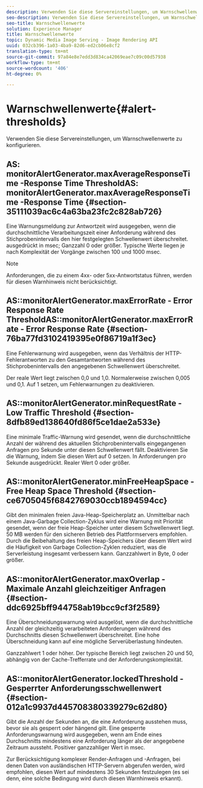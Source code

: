 ```yaml
---
description: Verwenden Sie diese Servereinstellungen, um Warnschwellenwerte zu konfigurieren.
seo-description: Verwenden Sie diese Servereinstellungen, um Warnschwellenwerte zu konfigurieren.
seo-title: Warnschwellenwerte
solution: Experience Manager
title: Warnschwellenwerte
topic: Dynamic Media Image Serving - Image Rendering API
uuid: 032cb396-1a03-4ba9-82d6-ed2cb06e8cf2
translation-type: tm+mt
source-git-commit: 97a84e8e7edd3d834ca42069eae7c09c00d57938
workflow-type: tm+mt
source-wordcount: '406'
ht-degree: 0%

---
```



# Warnschwellenwerte{#alert-thresholds}

Verwenden Sie diese Servereinstellungen, um Warnschwellenwerte zu konfigurieren.

## AS: monitorAlertGenerator.maxAverageResponseTime -Response Time ThresholdAS: monitorAlertGenerator.maxAverageResponseTime -Response Time {#section-35111039ac6c4a63ba23fc2c828ab726}

Eine Warnungsmeldung zur Antwortzeit wird ausgegeben, wenn die durchschnittliche Verarbeitungszeit einer Anforderung während des Stichprobenintervalls den hier festgelegten Schwellenwert überschreitet. ausgedrückt in msec; Ganzzahl 0 oder größer. Typische Werte liegen je nach Komplexität der Vorgänge zwischen 100 und 1000 msec.

>[!NOTE]
>
>Anforderungen, die zu einem 4xx- oder 5xx-Antwortstatus führen, werden für diesen Warnhinweis nicht berücksichtigt.

## AS::monitorAlertGenerator.maxErrorRate - Error Response Rate ThresholdAS::monitorAlertGenerator.maxErrorRate - Error Response Rate {#section-76ba77fd3102419395e0f86719a1f3ec}

Eine Fehlerwarnung wird ausgegeben, wenn das Verhältnis der HTTP-Fehlerantworten zu den Gesamtantworten während des Stichprobenintervalls den angegebenen Schwellenwert überschreitet.

Der reale Wert liegt zwischen 0,0 und 1,0. Normalerweise zwischen 0,005 und 0,1. Auf 1 setzen, um Fehlerwarnungen zu deaktivieren.

## AS::monitorAlertGenerator.minRequestRate - Low Traffic Threshold {#section-8dfb89ed138640fd86f5ce1dae2a533e}

Eine minimale Traffic-Warnung wird gesendet, wenn die durchschnittliche Anzahl der während des aktuellen Stichprobenintervalls eingegangenen Anfragen pro Sekunde unter diesen Schwellenwert fällt. Deaktivieren Sie die Warnung, indem Sie diesen Wert auf 0 setzen. In Anforderungen pro Sekunde ausgedrückt. Realer Wert 0 oder größer.

## AS::monitorAlertGenerator.minFreeHeapSpace -Free Heap Space Threshold {#section-ce6705045f6842769030ccb1894594cc}

Gibt den minimalen freien Java-Heap-Speicherplatz an. Unmittelbar nach einem Java-Garbage Collection-Zyklus wird eine Warnung mit Priorität gesendet, wenn der freie Heap-Speicher unter diesem Schwellenwert liegt. 50 MB werden für den sicheren Betrieb des Plattformservers empfohlen. Durch die Beibehaltung des freien Heap-Speichers über diesem Wert wird die Häufigkeit von Garbage Collection-Zyklen reduziert, was die Serverleistung insgesamt verbessern kann. Ganzzahlwert in Byte, 0 oder größer.

## AS::monitorAlertGenerator.maxOverlap - Maximale Anzahl gleichzeitiger Anfragen {#section-ddc6925bff944758ab19bcc9cf3f2589}

Eine Überschneidungswarnung wird ausgelöst, wenn die durchschnittliche Anzahl der gleichzeitig verarbeiteten Anforderungen während des Durchschnitts diesen Schwellenwert überschreitet. Eine hohe Überschneidung kann auf eine mögliche Serverüberlastung hindeuten.

Ganzzahlwert 1 oder höher. Der typische Bereich liegt zwischen 20 und 50, abhängig von der Cache-Trefferrate und der Anforderungskomplexität.

## AS::monitorAlertGenerator.lockedThreshold - Gesperrter Anforderungsschwellenwert {#section-012a1c9937d445708380339279c62d80}

Gibt die Anzahl der Sekunden an, die eine Anforderung ausstehen muss, bevor sie als gesperrt oder hängend gilt. Eine gesperrte Anforderungswarnung wird ausgegeben, wenn am Ende eines Durchschnitts mindestens eine Anforderung länger als der angegebene Zeitraum aussteht. Positiver ganzzahliger Wert in msec.

Zur Berücksichtigung komplexer Render-Anfragen und -Anfragen, bei denen Daten von ausländischen HTTP-Servern abgerufen werden, wird empfohlen, diesen Wert auf mindestens 30 Sekunden festzulegen (es sei denn, eine solche Bedingung wird durch diesen Warnhinweis erkannt).
